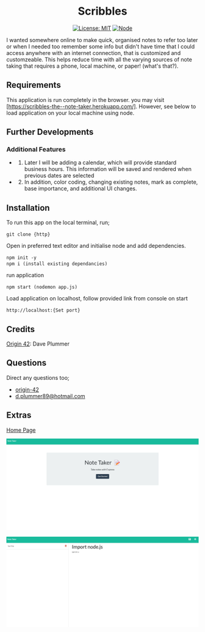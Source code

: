 <div align="center">

# Scribbles

</div>


<div align="center">

[![License: MIT](https://img.shields.io/github/license/adonisjs/adonis-framework?style=for-the-badge)](https://opensource.org/licenses/MIT) [![Node](https://badges.aleen42.com/src/node.svg)](https://nodejs.org/en/)

</div>



I wanted somewhere online to make quick, organised notes to refer too later or when I needed too remember some info but didn't have time that I could access anywhere with an internet connection, that is customized and customzeable. This helps reduce time with all the varying sources of note taking that requires a phone, local machine, or paper! (what's that?).

## Requirements

This application is run completely in the browser. you may visit [https://scribbles-the--note-taker.herokuapp.com/]. However, see below to load application on your local machine using node.

## Further Developments

### Additional Features

- 1. Later I will be adding a calendar, which will provide standard business hours. This information will be saved and rendered when previous dates are selected

- 2. In addition, color coding, changing existing notes, mark as complete, base importance, and additional UI changes.

## Installation

To run this app on the local terminal, run;
```
git clone {http}
```

Open in preferred text editor and initialise node and add dependencies.
```
npm init -y
npm i (install existing dependancies)
```

run application
```
npm start (nodemon app.js)
```

Load application on localhost, follow provided link from console on start
```
http://localhost:{Set port}
```

## Credits

[Origin 42](https://github.com/origin-42): Dave Plummer

## Questions

Direct any questions too;

- [origin-42](https://github.com/origin-42)
- d.plummer89@hotmail.com

## Extras

[Home Page](https://scribbles-the--note-taker.herokuapp.com/)

![snippet](./images/home_screen.jpg)

![snippet](./images/notes_page.jpg)

